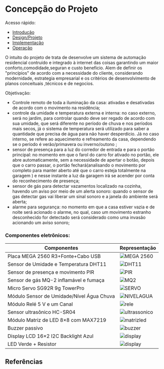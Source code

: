 # Concepção do Projeto

Acesso rápido:
  
 - [Introdução](./introdução.md)
  - [Design/Projeto](./design.md)
  - [Implementação](./implementação.md)
  - [Operação](./operação.md)

  O intuito do projeto  de trata de desenvolve um sistema de automação residencial contruído e integrado à internet das coisas garantindo um maior conforto,comodidade,seguran e custo beneficio. Alem de definir os "princípios" de acordo com a necessidade do cliente, considerando modernidade, estrategia empresarial e os critérios de desenvolvimento de planos conceituais ,técnicos e de negocios.
  
  Objetivação:
 
 * Controle remoto de toda a iluminação da casa: ativadas e desativadas de acordo com o movimento na residência;
*  controle da umidade e temperatura externa e interna:  no caso externo, será no jardim, para controlar quando deve ser regado de acordo com sua umidade, que será diferente no período de chuva e nos períodos mais secos, já o sistema de temperatura será utilizado para saber a quantidade que precisa de água para não haver desperdício. Já no caso interno, se refere ao aquecimento e refreamento da casa, dependendo se o período é verão/primavera ou inverno/outono ; 
*  sensor de presença para a luz do corredor de entrada e para o portão principal: no momento em que o farol do carro for ativado no portão, ele abre automaticamente, sem a necessidade de apertar o botão, depois que o carro passar, o portão fechará(analisando o movimento por completo para manter aberto até que o carro esteja totalmente na garagem ) e nesse instante a luz da garagem irá se acender por conta do reconhecimento de presença;
*  sensor de gás para detectar vazamentos localizado na cozinha, havendo um aviso por meio de um alerta sonoro: quando o sensor de gas detectar gas vai liberar um sinal sonoro e a janela do ambiente será aberta;
*  alarme para segurança: no momento em que a casa estiver vazia e de noite será acionado o alarme, no qual, caso um movimento estranho desconhecido for detectado será considerado como uma invasão acionando um aviso sonoro;



### Componentes eletrônicos:

| Componentes                          |Representação       |
| -------------------------------------|------------------- |
|  Placa MEGA 2560 R3+Fonte+Cabo USB          |![MEGA 2560](https://www.filipeflop.com/wp-content/uploads/2017/07/1AC04-1.jpg) |
|Sensor de Umidade e Temperatura DHT11        | ![DHT11](https://www.filipeflop.com/wp-content/uploads/2017/07/Dht11.jpg) |
|Sensor de presença e movimento PIR        | ![PIR](https://www.filipeflop.com/wp-content/uploads/2017/07/1220801-2.jpg) |
|Sensor de gás MQ-2 inflamável e fumaça     |![MQ2](https://www.filipeflop.com/wp-content/uploads/2017/07/sku_193001_2.png) |
|   Micro Servo SG92R 9g TowerPro           |![SERVO](https://cdn.awsli.com.br/600x450/535/535286/produto/121183340/f853b364ba.jpg) |
|Módulo Sensor de Umidade/Nível Água Chuva | ![NIVELAGUA](https://cdn.awsli.com.br/600x700/468/468162/produto/25255981/eb4cd1de03.jpg) |
|   Módulo Relé 5 V e um Canal                            |![rele](https://www.filipeflop.com/wp-content/uploads/2017/07/SKU099653h.jpg) |
|   Sensor ultrasônico HC-SR04                             | ![ultrassonico](https://cdn.awsli.com.br/600x700/78/78150/produto/2888532/62bc744cec.jpg) |
|   Módulo Matriz de LED 8×8 com MAX7219    | ![matrizled](https://www.usinainfo.com.br/1017274-thickbox_default/modulo-matriz-de-led-8x8-vermelho-max7219-jumpers.jpg) |
|   Buzzer passivo                                                     | ![buzzer](https://www.filipeflop.com/wp-content/uploads/2017/07/2-142.jpg) |
|   Display LCD 16×2 I2C Backlight Azul             | ![display](https://cdn.awsli.com.br/600x700/468/468162/produto/19414150/display-lcd-16x2-i2c-backlight-azul-7ff37942.jpg) |
|   LED Verde + Resistor             | ![display]( https://http2.mlstatic.com/D_NQ_NP_880713-MLB42892435467_072020-O.webp) |

## Referências

